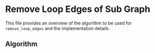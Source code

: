 # Remove Loop Edges of Sub Graph
This file provides an overview of the algorithm to be used for `remove_loop_edges` and the implementation details.

## Algorithm
